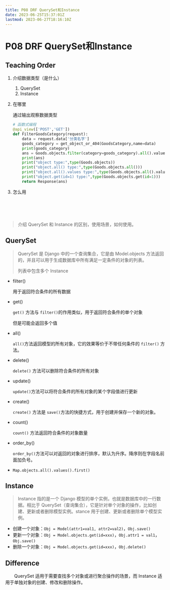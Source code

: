 ```yaml
---
title: P08 DRF QuerySet和Instance
date: 2023-06-25T15:37:01Z
lastmod: 2023-06-27T18:16:10Z
---
```


# P08 DRF QuerySet和Instance

## Teaching Order

1. 介绍数据类型（是什么）

   1. QuerySet
   2. Instance
2. 在哪里

   通过输出观察数据类型

   ```python
   # 函数式编程
   @api_view(['POST','GET'])
   def FilterGoodsCategory(request):
       data = request.data['分类名字']
       goods_category = get_object_or_404(GoodsCategory,name=data)
       print(goods_category)
       ans = Goods.objects.filter(category=goods_category).all().values()
       print(ans)
       print("object type:",type(Goods.objects))
       print("object.all() type:",type(Goods.objects.all()))
       print("object.all().values type:",type(Goods.objects.all().values()))
       print("object.get(id=1) type:",type(Goods.objects.get(id=1)))
       return Response(ans)
   ```
3. 怎么用

　　‍

　　‍

> 介绍 QuerySet 和 Instance 的区别，使用场景，如何使用。

## **QuerySet**

> QuerySet 是 Django 中的一个查询集合，它是由 Model.objects 方法返回的，并且可以用于生成数据库中所有满足一定条件的对象的列表。
>
> 列表中包含多个 Instance

* filter()

  用于返回符合条件的所有数据
* get()

  ​`get()`​​ 方法与 `filter()`​​ 的作用类似，用于返回符合条件的单个对象

  但是可能会返回多个值
* all()

  ​`all()`​​ 方法返回模型的所有对象，它的效果等价于不带任何条件的 `filter()`​​ 方法。
* delete()

  ​`delete()`​​ 方法可以删除符合条件的所有对象
* update()

  ​`update()`​​ 方法可以将符合条件的所有对象的某个字段值进行更新
* create()

  ​`create()`​​ 方法是 `save()`​​ 方法的快捷方式，用于创建并保存一个新的对象。
* count()

  ​`count()`​​ 方法返回符合条件的对象数量
* order_by()

  ​`order_by()`​​ 方法可以对返回的对象进行排序，默认为升序。降序则在字段名前面加负号。
* ​`Map.objects.all().values().first()`​​

## Instance

> Instance 指的是一个 Django 模型的单个实例，也就是数据库中的一行数据。相比于 QuerySet（查询集合），它是针对单个对象的操作，比如创建、更新或者删除模型实例。stance 用于创建、更新或者删除单个模型实例。

* 创建一个对象：`Obj = Model(attr1=val1, attr2=val2)`​，`Obj.save()`​
* 更新一个对象：`Obj = Model.objects.get(id=xxx)`​，`Obj.attr1 = val1`​，`Obj.save()`​
* 删除一个对象：`Obj = Model.objects.get(id=xxx)`​​，`Obj.delete()`​​

## Difference

　　QuerySet 适用于需要查找多个对象或进行聚合操作的场景，而 Instance 适用于单独对象的创建、修改和删除操作。

　　‍
